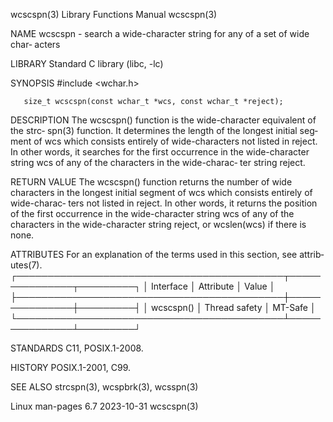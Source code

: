 wcscspn(3)                 Library Functions Manual                 wcscspn(3)

NAME
       wcscspn - search a wide-character string for any of a set of wide char‐
       acters

LIBRARY
       Standard C library (libc, -lc)

SYNOPSIS
       #include <wchar.h>

       size_t wcscspn(const wchar_t *wcs, const wchar_t *reject);

DESCRIPTION
       The  wcscspn()  function  is the wide-character equivalent of the strc‐
       spn(3) function.  It determines the length of the longest initial  seg‐
       ment  of  wcs  which consists entirely of wide-characters not listed in
       reject.  In other words, it searches for the first  occurrence  in  the
       wide-character  string wcs of any of the characters in the wide-charac‐
       ter string reject.

RETURN VALUE
       The wcscspn() function returns the number of  wide  characters  in  the
       longest  initial segment of wcs which consists entirely of wide-charac‐
       ters not listed in reject.  In other words, it returns the position  of
       the  first  occurrence  in  the wide-character string wcs of any of the
       characters in the wide-character string reject, or wcslen(wcs) if there
       is none.

ATTRIBUTES
       For an explanation of the terms  used  in  this  section,  see  attrib‐
       utes(7).
       ┌───────────────────────────────────────────┬───────────────┬─────────┐
       │ Interface                                 │ Attribute     │ Value   │
       ├───────────────────────────────────────────┼───────────────┼─────────┤
       │ wcscspn()                                 │ Thread safety │ MT-Safe │
       └───────────────────────────────────────────┴───────────────┴─────────┘

STANDARDS
       C11, POSIX.1-2008.

HISTORY
       POSIX.1-2001, C99.

SEE ALSO
       strcspn(3), wcspbrk(3), wcsspn(3)

Linux man-pages 6.7               2023-10-31                        wcscspn(3)
